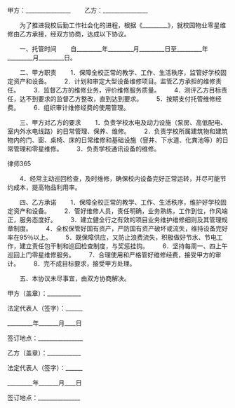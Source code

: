 
 


甲方：________________
　　乙方：________________


　　为了推进我校后勤工作社会化的进程，根据《_________》，就校园物业零星维修由乙方承接，经双方协商，达成以下协议。


　　一、托管时间
　　自_________年_________月_________日至_________年_________月_________日。


　　二、甲方职责
　　1．保障全校正常的教学、工作、生活秩序，监管好学校固定资产和设备。
　　2．计划和审定大型设备维修项目。监管乙方承担的维修责任。
　　3．监督乙方的维修业务，评价维修服务质量。
　　4．测评乙方目标责任，达不到要求的监督乙方整改，直到达到要求。
　　5．按期支付托管维修经费。
　　6．组织审计维修经费的使用管理。


　　三、甲方对乙方的要求
　　1．负责学校水电及动力设施（泵房、高低配电、室内外水电线路）的日常管理、保养、维修。
　　2．负责学校所属建筑物和建筑物内的门、窗、桌椅、床的日常维修和基础设施（窨井、下水道、化粪池等）的日常管理和零星维修。
　　3．负责学校通讯设备的维修。




 
律师365






　　4．经常主动巡回检查，及时维修，确保校内设备完好正常运转，并尽可能节约成本，提高物品利用率。




　　四、乙方承诺
　　1．保障全校正常的教学、工作、生活秩序，维护好学校固定资产和设备。
　　2．管好维修人员，责任明确，业务熟练，工作到位，作风端正，服务态度好。
　　3．建立健全行之有效的项目业务维护维修细则及其管理规章制度。
　　4．全权保管好国有资产，严防国有资产破坏或流失，维持设备完好率在95％以上。
　　5．既保障供应，又防止浪费流失，积极做好节水、节电工作，建立责任包干制和巡回检查制度，与奖惩挂钩。
　　6．坚持每周一、四上午巡回上门零星维修服务。
　　7．合理使用和严格管好维修经费，接受甲方的审计。
　　8．完不成目标要求，接受甲方处理。


　　五、本协议未尽事宜，由双方协商解决。


 



 甲方（盖章）：____________
 
法定代表人（签字）：______
 
_________年_______月____日
 
签订地点：________________
 


 

  乙方（盖章）：____________
  
法定代表人（签字）：______
  
_________年_______月____日
  
签订地点：_______________
  

 
  

 
  
 
   
 
   
 
    


    
 

    


    


    
 
 
   
 
  
 
 


